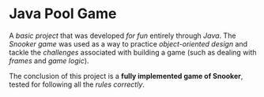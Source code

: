 # Java Pool Game

A *basic project* that was developed *for fun* entirely through *Java*. The *Snooker game* was used as a way to practice
*object-oriented design* and tackle the *challenges* associated with building a game (such as dealing with *frames* and
*game logic*).

The conclusion of this project is a **fully implemented game of Snooker**, tested for following all the *rules
correctly*.
